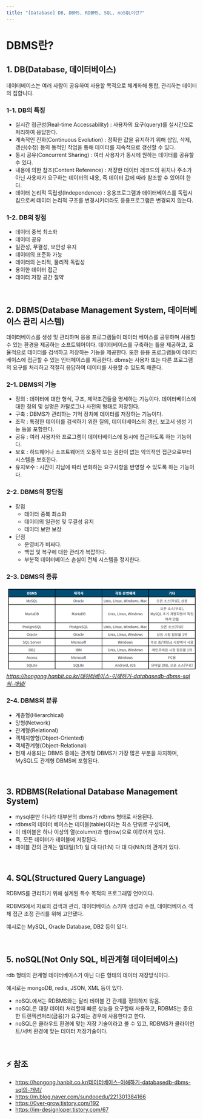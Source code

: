 ```yaml
---
title: "[Database] DB, DBMS, RDBMS, SQL, noSQL이란?"
---
```


# DBMS란?


## 1. DB(Database, 데이터베이스)

데이터베이스는 여러 사람이 공유하여 사용할 목적으로 체계화해 통합, 관리하는 데이터의 집합니다. 
 
### 1-1. DB의 특징
 - 실시간 접근성(Real-time Accessability) : 사용자의 요구(query)를 실시간으로 처리하여 응답한다.
 - 계속적인 진화(Continuous Evolution) : 정확한 값을 유지하기 위해 삽입, 삭제, 갱신(수정) 등의 동적인 작업을 통해 데이터를 지속적으로 갱신할 수 있다.
 - 동시 공유(Concurrent Sharing) : 여러 사용자가 동시에 원하는 데이터를 공유할 수 있다.
 - 내용에 의한 참조(Content Reference) : 저장한 데이터 레코드의 위치나 주소가 아닌 사용자가 요구하는 데이터의 내용, 즉 데이터 값에 따라 참조할 수 있어야 한다.
 - 데이터 논리적 독립성(Independence) : 응용프로그램과 데이터베이스를 독립시킴으로써 데이터 논리적 구조를 변경시키더라도 응용프로그램은 변경되지 않는다.

### 1-2. DB의 장점
 - 데이터 중복 최소화
 - 데이터 공유
 - 일관성, 무결성, 보안성 유지
 - 데이터의 표준화 가능
 - 데이터의 논리적, 물리적 독립성
 - 용이한 데이터 접근
 - 데이터 저장 공간 절약

<br>

## 2. DBMS(Database Management System, 데이터베이스 관리 시스템)

데이터베이스를 생성 및 관리하며 응용 프로그램들이 데이터 베이스를 공유하며 사용할 수 있는 환경을 제공하는 소프트웨어이다. 데이터베이스를 구축하는 틀을 제공하고, 효율적으로 데이터를 검색하고 저장하는 기능을 제공한다. 또한 응용 프로그램들이 데이터베이스에 접근할 수 있는 인터페이스를 제공한다. dbms는 사용자 또는 다른 프로그램의 요구를 처리하고 적절히 응답하여 데이터를 사용할 수 있도록 해준다.

### 2-1. DBMS의  기능
 - 정의 : 데이터에 대한 형식, 구조, 제약조건들을 명세하는 기능이다. 데이터베이스에 대한 정의 및 설명은 카탈로그나 사전의 형태로 저장된다.
 - 구축 : DBMS가 관리하는 기억 장치에 데이터를 저장하는 기능이다.
 - 조작 : 특정한 데이터를 검색하기 위한 질의, 데이터베이스의 갱신, 보고서 생성 기능 등을 포함한다.
 - 공유 : 여러 사용자와 프로그램이 데이터베이스에 동시에 접근하도록 하는 기능이다.
 - 보호 : 하드웨어나 소프트웨어의 오동작 또는 권한이 없는 악의적인 접근으로부터 시스템을 보호한다.
 - 유지보수 : 시간이 지남에 따라 변화하는 요구사항을 반영할 수 있도록 하는 기능이다.

### 2-2. DBMS의 장단점
 - 장점
   - 데이터 중복 최소화
   - 데이터의 일관성 및 무결성 유지
   - 데이터 보안 보장
 - 단점
   - 운영비가 비싸다.
   - 백업 및 복구에 대한 관리가 복잡하다.
   - 부분적 데이터베이스 손실이 전체 시스템을 정지한다.

### 2-3. DBMS의 종류
![missing](../assets/img/2022/221121_1.png)*https://hongong.hanbit.co.kr/데이터베이스-이해하기-databasedb-dbms-sql의-개념/*

### 2-4. DBMS의 분류
 - 계층형(Hierarchical)
 - 망형(Network)
 - 관계형(Relational)
 - 객체지향형(Object-Oriented)
 - 객체관계형(Object-Relational)
 - 현재 사용되는 DBMS 중에는 관계형 DBMS가 가장 많은 부분을 차지하며, MySQL도 관계형 DBMS에 포함된다.

<br>

## 3. RDBMS(Relational Database Management System)

 - mysql뿐만 아니라 대부분의 dbms가 rdbms 형태로 사용된다.
 - rdbms의 데이터 베이스는 테이블(table)이라는 최소 단위로 구성되며,
 - 이 테이블은 하나 이상의 열(column)과 행(row)으로 이루어져 있다.
 - 즉, 모든 데이터가 테이블에 저장된다. 
 - 테이블 간의 관계는 일대일(1:1) 일 대 다(1:N) 다 대 다(N:N)의 관계가 있다.

<br>

## 4. SQL(Structured Query Language)

RDBMS를 관리하기 위해 설계된 특수 목적의 프로그래밍 언어이다.

RDBMS에서 자료의 검색과 관리, 데이터베이스 스키마 생성과 수정, 데이터베이스 객체 접근 조정 관리를 위해 고안됐다.

예시로는 MySQL, Oracle Database, DB2 등이 있다.

<br>

## 5. noSQL(Not Only SQL, 비관계형 데이터베이스)

rdb 형태의 관계형 데이터베이스가 아닌 다른 형태의 데이터 저장방식이다.

예시로는 mongoDB, redis, JSON, XML 등이 있다.

 - noSQL에서는 RDBMS와는 달리 테이블 간 관계를 정의하지 않음.
 - noSQL은 대량 데이터 처리할때 빠른 성능을 요구할때 사용하고, RDBMS는 중요한 트렌젝션처리(금융)가 요구되는 경우에 사용한다고 한다.
 - noSQL은 클라우드 환경에 맞는 저장 기술이라고 볼 수 있고, RDBMS가 클라이언트/서버 환경에 맞는 데이터 저장기술이다.

<br>

## ⚡ 참조 
 - <a href="https://hongong.hanbit.co.kr/데이터베이스-이해하기-databasedb-dbms-sql의-개념/">https://hongong.hanbit.co.kr/데이터베이스-이해하기-databasedb-dbms-sql의-개념/</a>
 - <a href="https://m.blog.naver.com/sundooedu/221301384166">https://m.blog.naver.com/sundooedu/221301384166</a>
 - <a href="https://0ver-grow.tistory.com/192">https://0ver-grow.tistory.com/192</a>
 - <a href="https://im-designloper.tistory.com/67">https://im-designloper.tistory.com/67</a>

 <br>
 